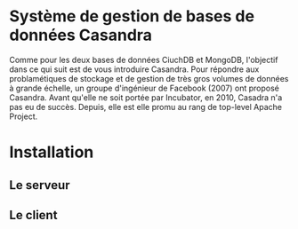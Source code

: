# Système de gestion de bases de données Casandra

Comme pour les deux bases de données CiuchDB et MongoDB, l'objectif dans ce qui suit est de vous introduire Casandra. Pour répondre aux problamétiques de stockage et de gestion de très gros volumes de données à grande échelle, un groupe d'ingénieur de Facebook (2007) ont proposé Casandra. Avant qu'elle ne soit portée par Incubator, en 2010, Casadra n'a pas eu de succès. Depuis, elle est elle promu au rang de top-level Apache Project.


# Installation 

## Le serveur 

## Le client

